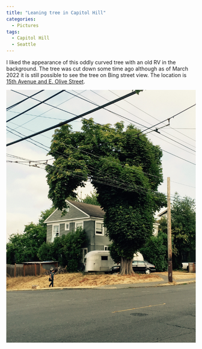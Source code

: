 ```yaml
---
title: "Leaning tree in Capitol Hill"
categories:
  - Pictures
tags:
  - Capitol Hill
  - Seattle
---
```


I liked the appearance of this oddly curved tree with an old RV in the background. The tree was cut down some time ago although as of March 2022 it is still possible to see the tree on Bing street view. The location is [15th Avenue and E. Olive Street](https://www.bing.com/maps?osid=3795ba56-7f54-47b0-8a16-7314e20104ec&cp=47.616444~-122.312817&lvl=19&dir=321.20486&pi=8.129562&style=x&mo=z.0&v=2&sV=2&form=S00027).

![A tree is tightly curved downward like an upside-down J. In the background is a house and silver RV, and in front a man is walking on the sidewalk.](/assets/images/2015/2015-08-13-leaning-tree-in-capitol-hill.jpg)